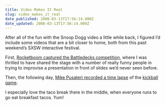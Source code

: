 ```yaml
---
title: Video Makes It Real
slug: video_makes_it_real
date_published: 2008-03-13T17:56:14.000Z
date_updated: 2008-03-13T17:56:14.000Z
---
```


After all of the fun with the Snoop Dogg video a little while back, I figured I’d include some videos that are a bit closer to home, both from this past weekend’s SXSW interactive festival.

First, [Rocketboom captured the Battledecks competition](http://www.rocketboom.com/vlog/rb_08_mar_13), where I was thrilled to have shared the stage with a number of really funny people in trying to improvise a presentation in front of slides we’d never seen before.

Then, the following day, [Mike Pusateri recorded a time lapse](http://cruftbox.com/blog/archives/001490.html) of the [kickball game](__GHOST_URL__/kick/).

I especially love the taco break there in the middle, when everyone runs to go eat breakfast tacos. Yum!
